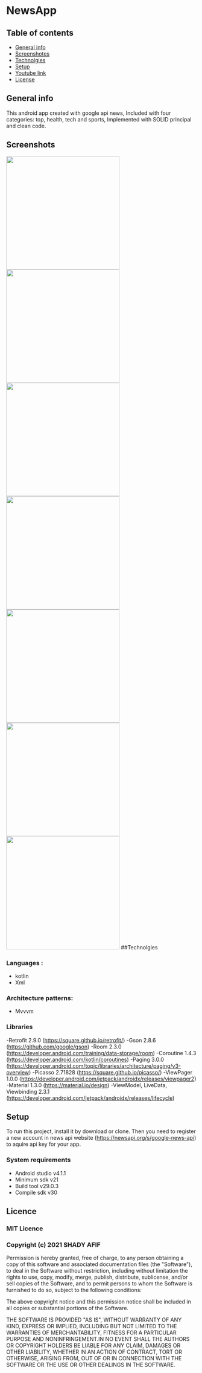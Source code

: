# NewsApp
## Table of contents
- [General info](#General-info)
- [Screenshotes](#Screenshotes) 
- [Technolgies](#Technolgies)
- [Setup](#Setup)
- [Youtube link](#Youtube-link) 
- [License](#Licence)
## General info
This android app created with google api news, Included with four categories: top, health, tech and sports, Implemented with SOLID principal and clean code.
## Screenshots
<img src="/images/SplashScreen.jpg" width="300"/> <img src="/images/HeadLinesScreen.jpg" width="300"/> 
<img src="/images/BuisnessScreen.jpg" width="300"/> 
<img src="/images/NewDetailsScreen.jpg" width="300"/> 
<img src="/images/ShareScreen.jpg" width="300"/> 
<img src="/images/EmptyFavoriteList.jpg" width="300"/> 
<img src="/images/FavoriteScreen.jpg" width="300"/> 
##Technolgies
### Languages :
- kotlin 
- Xml

### Architecture patterns: 
- Mvvvm
 
 ### Libraries 
-Retrofit 2.9.0 (https://square.github.io/retrofit/)
-Gson 2.8.6 (https://github.com/google/gson)
-Room 2.3.0 (https://developer.android.com/training/data-storage/room)
-Coroutine 1.4.3 (https://developer.android.com/kotlin/coroutines)
-Paging 3.0.0 (https://developer.android.com/topic/libraries/architecture/paging/v3-overview)
-Picasso 2.71828 (https://square.github.io/picasso/)
-ViewPager 1.0.0 (https://developer.android.com/jetpack/androidx/releases/viewpager2)
-Material 1.3.0 (https://material.io/design)
-ViewModel, LiveData, Viewbinding 2.3.1 (https://developer.android.com/jetpack/androidx/releases/lifecycle)

## Setup
To run this project, install it by download or clone. Then you need to register a new account in news api website (https://newsapi.org/s/google-news-api) to aquire api key for your app.

### System requirements
- Android studio v4.1.1
- Minimum sdk v21
- Build tool v29.0.3
- Compile sdk v30

## Licence
### MIT Licence 
### Copyright (c) 2021 SHADY AFIF 
Permission is hereby granted, free of charge, to any person obtaining a copy of this software
and associated documentation files (the "Software"), to deal in the Software without restriction,
including without limitation the rights to use, copy, modify, merge, publish, distribute, sublicense,
and/or sell copies of the Software, and to permit persons to whom the Software is furnished to do so, 
subject to the following conditions:

The above copyright notice and this permission notice shall be included in all copies or substantial 
portions of the Software.

THE SOFTWARE IS PROVIDED "AS IS", WITHOUT WARRANTY OF ANY KIND, EXPRESS OR IMPLIED, 
INCLUDING BUT NOT LIMITED TO THE WARRANTIES OF MERCHANTABILITY, FITNESS FOR A PARTICULAR PURPOSE
AND NONINFRINGEMENT.IN NO EVENT SHALL THE AUTHORS OR COPYRIGHT HOLDERS BE LIABLE FOR ANY CLAIM,
DAMAGES OR OTHER LIABILITY, WHETHER IN AN ACTION OF CONTRACT,
TORT OR OTHERWISE, ARISING FROM, OUT OF OR IN CONNECTION WITH THE SOFTWARE
OR THE USE OR OTHER DEALINGS IN THE SOFTWARE.
